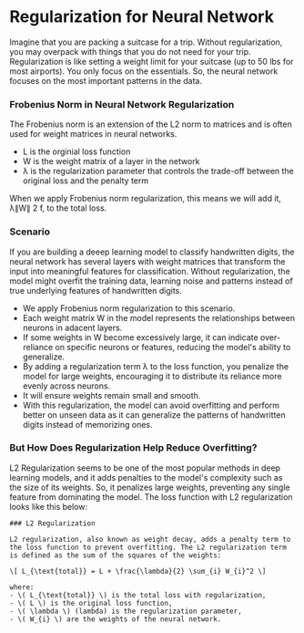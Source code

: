 # Regularization for Neural Network

Imagine that you are packing a suitcase for a trip. Without regularization, you may overpack with things that you do not need for your trip. Regularization is like setting a weight limit for your suitcase (up to 50 lbs for most airports). You only focus on the essentials. So, the neural network focuses on the most important patterns in the data. 

### Frobenius Norm in Neural Network Regularization

The Frobenius norm is an extension of the L2 norm to matrices and is often used for weight matrices in neural networks. 

* L is the orginial loss function
* W is the weight matrix of a layer in the network
* λ is the regularization parameter that controls the trade-off between the original loss and the penalty term

When we apply Frobenius norm regularization, this means we will add it, λ∥W∥ 2 f, to the total loss. 

### Scenario

If you are building a deeep learning model to classify handwritten digits, the neural network has several layers with weight matrices that transform the input into meaningful features for classification. Without regularization, the model might overfit the training data, learning noise and patterns instead of true underlying features of handwritten digits. 
* We apply Frobenius norm regularization to this scenario. 
* Each weight matrix W in the model represents the relationships between neurons in adacent layers.
* If some weights in W become excessively large, it can indicate over-reliance on specific neurons or features, reducing the model's ability to generalize.
* By adding a regularization term λ to the loss function, you penalize the model for large weights, encouraging it to distribute its reliance more evenly across neurons.
* It will ensure weights remain small and smooth.
* With this regularization, the model can avoid overfitting and perform better on unseen data as it can generalize the patterns of handwritten digits instead of memorizing ones. 

### But How Does Regularization Help Reduce Overfitting?

L2 Regularization seems to be one of the most popular methods in deep learning models, and it adds penalties to the model's complexity such as the size of its weights. So, it penalizes large weights, preventing any single feature from dominating the model. The loss function with L2 regularization looks like this below:

    ### L2 Regularization

    L2 regularization, also known as weight decay, adds a penalty term to the loss function to prevent overfitting. The L2 regularization term is defined as the sum of the squares of the weights:

    \[ L_{\text{total}} = L + \frac{\lambda}{2} \sum_{i} W_{i}^2 \]

    where:
    - \( L_{\text{total}} \) is the total loss with regularization,
    - \( L \) is the original loss function,
    - \( \lambda \) (lambda) is the regularization parameter,
    - \( W_{i} \) are the weights of the neural network.
